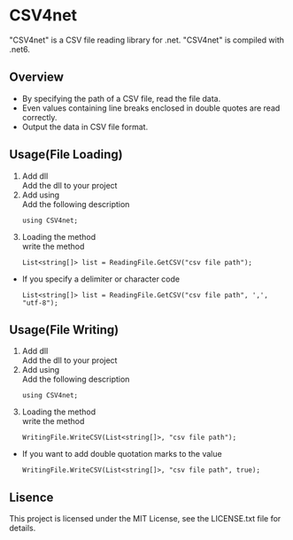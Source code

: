 # CSV4net
"CSV4net" is a CSV file reading library for .net.
"CSV4net" is compiled with .net6.

## Overview
- By specifying the path of a CSV file, read the file data.
- Even values ​​containing line breaks enclosed in double quotes are read correctly.
- Output the data in CSV file format.

## Usage(File Loading)
1. Add dll<br>
    Add the dll to your project
2. Add using<br>
    Add the following description
    ```
    using CSV4net;
    ```
3. Loading the method<br>
    write the method
    ```
    List<string[]> list = ReadingFile.GetCSV("csv file path");
    ```
- If you specify a delimiter or character code<br>
    ```
    List<string[]> list = ReadingFile.GetCSV("csv file path", ',', "utf-8");
    ```

## Usage(File Writing)
1. Add dll<br>
    Add the dll to your project
2. Add using<br>
    Add the following description
    ```
    using CSV4net;
    ```
3. Loading the method<br>
    write the method
    ```
    WritingFile.WriteCSV(List<string[]>, "csv file path");
    ```
- If you want to add double quotation marks to the value<br>
    ```
    WritingFile.WriteCSV(List<string[]>, "csv file path", true);
    ```

## Lisence
This project is licensed under the MIT License, see the LICENSE.txt file for details.